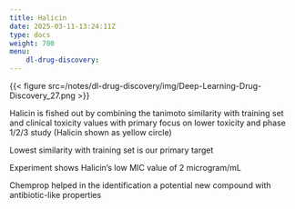```yaml
---
title: Halicin
date: 2025-03-11-13:24:11Z
type: docs 
weight: 700
menu: 
    dl-drug-discovery:
---
```



{{< figure src=/notes/dl-drug-discovery/img/Deep-Learning-Drug-Discovery_27.png >}}

Halicin is fished out by combining the tanimoto similarity with training set and clinical toxicity values with primary focus on lower toxicity and phase 1/2/3 study (Halicin shown as yellow circle)

Lowest similarity with training set is our primary target

Experiment shows Halicin’s low MIC value of 2 microgram/mL

Chemprop helped in the identification a potential new compound with antibiotic-like properties

